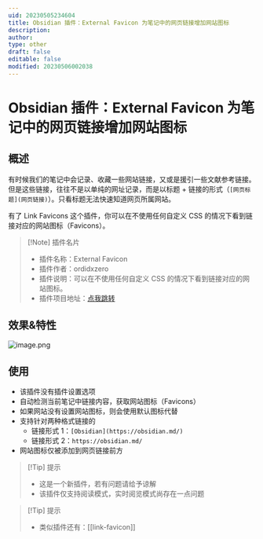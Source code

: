 ```yaml
---
uid: 20230505234604
title: Obsidian 插件：External Favicon 为笔记中的网页链接增加网站图标
description: 
author: 
type: other
draft: false
editable: false
modified: 20230506002038
---
```


# Obsidian 插件：External Favicon 为笔记中的网页链接增加网站图标

## 概述

有时候我们的笔记中会记录、收藏一些网站链接，又或是援引一些文献参考链接。但是这些链接，往往不是以单纯的网址记录，而是以标题 + 链接的形式（`[网页标题](网页链接)`）。只看标题无法快速知道网页所属网站。

有了 Link Favicons 这个插件，你可以在不使用任何自定义 CSS 的情况下看到链接对应的网站图标（Favicons）。

> [!Note] 插件名片
> - 插件名称：External Favicon
> - 插件作者：ordidxzero
> - 插件说明：可以在不使用任何自定义 CSS 的情况下看到链接对应的网站图标。
> - 插件项目地址：[点我跳转](https://github.com/ordidxzero/obsidian-external-favicon)

## 效果&特性

![image.png](https://cdn.pkmer.cn/images/20230505234729.png)

## 使用

- 该插件没有插件设置选项
- 自动检测当前笔记中链接内容，获取网站图标（Favicons）
- 如果网站没有设置网站图标，则会使用默认图标代替
- 支持针对两种格式链接的
	- 链接形式 1：`[Obsidian](https://obsidian.md/)`
	- 链接形式 2：`https://obsidian.md/`
- 网站图标仅被添加到网页链接前方

>[!Tip] 提示
>- 这是一个新插件，若有问题请给予谅解
>- 该插件仅支持阅读模式，实时阅览模式尚存在一点问题

>[!Tip] 提示
>- 类似插件还有：[[link-favicon]]
